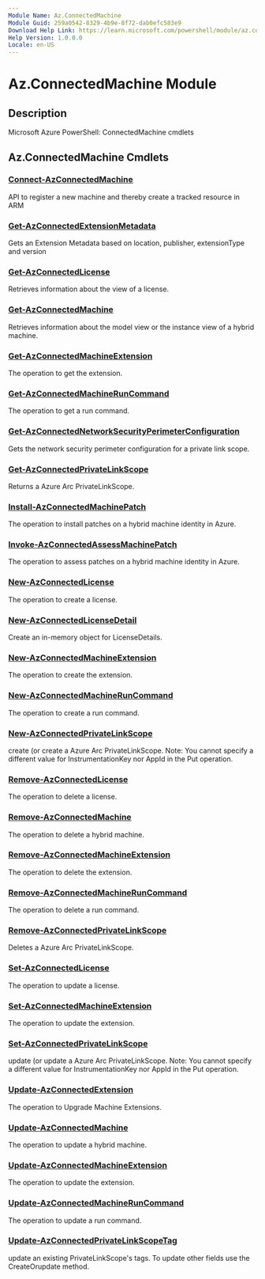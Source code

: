 ```yaml
---
Module Name: Az.ConnectedMachine
Module Guid: 259a0542-8329-4b9e-8f72-dab0efc583e9
Download Help Link: https://learn.microsoft.com/powershell/module/az.connectedmachine
Help Version: 1.0.0.0
Locale: en-US
---
```


# Az.ConnectedMachine Module
## Description
Microsoft Azure PowerShell: ConnectedMachine cmdlets

## Az.ConnectedMachine Cmdlets
### [Connect-AzConnectedMachine](Connect-AzConnectedMachine.md)
API to register a new machine and thereby create a tracked resource in ARM

### [Get-AzConnectedExtensionMetadata](Get-AzConnectedExtensionMetadata.md)
Gets an Extension Metadata based on location, publisher, extensionType and version

### [Get-AzConnectedLicense](Get-AzConnectedLicense.md)
Retrieves information about the view of a license.

### [Get-AzConnectedMachine](Get-AzConnectedMachine.md)
Retrieves information about the model view or the instance view of a hybrid machine.

### [Get-AzConnectedMachineExtension](Get-AzConnectedMachineExtension.md)
The operation to get the extension.

### [Get-AzConnectedMachineRunCommand](Get-AzConnectedMachineRunCommand.md)
The operation to get a run command.

### [Get-AzConnectedNetworkSecurityPerimeterConfiguration](Get-AzConnectedNetworkSecurityPerimeterConfiguration.md)
Gets the network security perimeter configuration for a private link scope.

### [Get-AzConnectedPrivateLinkScope](Get-AzConnectedPrivateLinkScope.md)
Returns a Azure Arc PrivateLinkScope.

### [Install-AzConnectedMachinePatch](Install-AzConnectedMachinePatch.md)
The operation to install patches on a hybrid machine identity in Azure.

### [Invoke-AzConnectedAssessMachinePatch](Invoke-AzConnectedAssessMachinePatch.md)
The operation to assess patches on a hybrid machine identity in Azure.

### [New-AzConnectedLicense](New-AzConnectedLicense.md)
The operation to create a license.

### [New-AzConnectedLicenseDetail](New-AzConnectedLicenseDetail.md)
Create an in-memory object for LicenseDetails.

### [New-AzConnectedMachineExtension](New-AzConnectedMachineExtension.md)
The operation to create the extension.

### [New-AzConnectedMachineRunCommand](New-AzConnectedMachineRunCommand.md)
The operation to create a run command.

### [New-AzConnectedPrivateLinkScope](New-AzConnectedPrivateLinkScope.md)
create (or create  a Azure Arc PrivateLinkScope.
Note: You cannot specify a different value for InstrumentationKey nor AppId in the Put operation.

### [Remove-AzConnectedLicense](Remove-AzConnectedLicense.md)
The operation to delete a license.

### [Remove-AzConnectedMachine](Remove-AzConnectedMachine.md)
The operation to delete a hybrid machine.

### [Remove-AzConnectedMachineExtension](Remove-AzConnectedMachineExtension.md)
The operation to delete the extension.

### [Remove-AzConnectedMachineRunCommand](Remove-AzConnectedMachineRunCommand.md)
The operation to delete a run command.

### [Remove-AzConnectedPrivateLinkScope](Remove-AzConnectedPrivateLinkScope.md)
Deletes a Azure Arc PrivateLinkScope.

### [Set-AzConnectedLicense](Set-AzConnectedLicense.md)
The operation to update a license.

### [Set-AzConnectedMachineExtension](Set-AzConnectedMachineExtension.md)
The operation to update the extension.

### [Set-AzConnectedPrivateLinkScope](Set-AzConnectedPrivateLinkScope.md)
update (or update  a Azure Arc PrivateLinkScope.
Note: You cannot specify a different value for InstrumentationKey nor AppId in the Put operation.

### [Update-AzConnectedExtension](Update-AzConnectedExtension.md)
The operation to Upgrade Machine Extensions.

### [Update-AzConnectedMachine](Update-AzConnectedMachine.md)
The operation to update a hybrid machine.

### [Update-AzConnectedMachineExtension](Update-AzConnectedMachineExtension.md)
The operation to update the extension.

### [Update-AzConnectedMachineRunCommand](Update-AzConnectedMachineRunCommand.md)
The operation to update a run command.

### [Update-AzConnectedPrivateLinkScopeTag](Update-AzConnectedPrivateLinkScopeTag.md)
update an existing PrivateLinkScope's tags.
To update other fields use the CreateOrupdate method.

